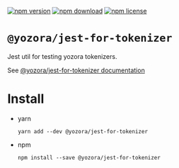 [![npm version](https://img.shields.io/npm/v/@yozora/jest-for-tokenizer.svg)](https://www.npmjs.com/package/@yozora/jest-for-tokenizer)
[![npm download](https://img.shields.io/npm/dm/@yozora/jest-for-tokenizer.svg)](https://www.npmjs.com/package/@yozora/jest-for-tokenizer)
[![npm license](https://img.shields.io/npm/l/@yozora/jest-for-tokenizer.svg)](https://www.npmjs.com/package/@yozora/jest-for-tokenizer)


# `@yozora/jest-for-tokenizer`

  Jest util for testing yozora tokenizers.

  See [@yozora/jest-for-tokenizer documentation](https://yozora.guanghechen.com/docs/package/jest-for-tokenizer)

# Install

  * yarn

    ```console
    yarn add --dev @yozora/jest-for-tokenizer
    ```

  * npm

    ```console
    npm install --save @yozora/jest-for-tokenizer
    ```
